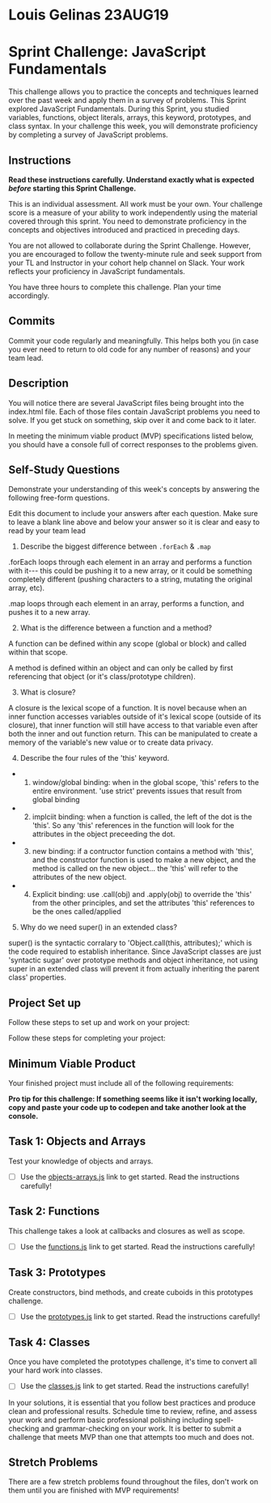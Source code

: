 # Louis Gelinas 23AUG19
# Sprint Challenge: JavaScript Fundamentals

This challenge allows you to practice the concepts and techniques learned over the past week and apply them in a survey of problems. This Sprint explored JavaScript Fundamentals. During this Sprint, you studied variables, functions, object literals, arrays, this keyword, prototypes, and class syntax. In your challenge this week, you will demonstrate proficiency by completing a survey of JavaScript problems.

## Instructions

**Read these instructions carefully. Understand exactly what is expected _before_ starting this Sprint Challenge.**

This is an individual assessment. All work must be your own. Your challenge score is a measure of your ability to work independently using the material covered through this sprint. You need to demonstrate proficiency in the concepts and objectives introduced and practiced in preceding days.

You are not allowed to collaborate during the Sprint Challenge. However, you are encouraged to follow the twenty-minute rule and seek support from your TL and Instructor in your cohort help channel on Slack. Your work reflects your proficiency in JavaScript fundamentals.

You have three hours to complete this challenge. Plan your time accordingly.

## Commits

Commit your code regularly and meaningfully. This helps both you (in case you ever need to return to old code for any number of reasons) and your team lead.

## Description

You will notice there are several JavaScript files being brought into the index.html file.  Each of those files contain JavaScript problems you need to solve.  If you get stuck on something, skip over it and come back to it later.

In meeting the minimum viable product (MVP) specifications listed below, you should have a console full of correct responses to the problems given.

## Self-Study Questions

Demonstrate your understanding of this week's concepts by answering the following free-form questions.

Edit this document to include your answers after each question. Make sure to leave a blank line above and below your answer so it is clear and easy to read by your team lead

1. Describe the biggest difference between `.forEach` & `.map`

.forEach loops through each element in an array and performs a function with it--- this could be pushing it to a new array, or it could be something completely different (pushing characters to a string, mutating the original array, etc).

.map loops through each element in an array, performs a function, and pushes it to a new array.

2. What is the difference between a function and a method?

A function can be defined within any scope (global or block) and called within that scope.

A method is defined within an object and can only be called by first referencing that object (or it's class/prototype children).

3. What is closure?

A closure is the lexical scope of a function. It is novel because when an inner function accesses variables outside of it's lexical scope (outside of its closure), that inner function will still have access to that variable even after both the inner and out function return. This can be manipulated to create a memory of the variable's new value or to create data privacy.

4. Describe the four rules of the 'this' keyword.


* 1. window/global binding: when in the global scope, 'this' refers to the entire environment. 'use strict' prevents issues that result from global binding
* 2. implciit binding: when a function is called, the left of the dot is the 'this'. So any 'this' references in the function will look for the attributes in the object preceeding the dot.
* 3. new binding: if a contructor function contains a method with 'this', and the constructor function is used to make a new object, and the method is called on the new object... the 'this' will refer to the attributes of the new object.
* 4. Explicit binding: use .call(obj) and .apply(obj) to override the 'this' from the other principles, and set the attributes 'this' references to be the ones called/applied

5. Why do we need super() in an extended class?

super() is the syntactic corralary to 'Object.call(this, attributes);' which is the code required to establish inheritance. Since JavaScript classes are just 'syntactic sugar' over prototype methods and object inheritance, not using super in an extended class will prevent it from actually inheriting the parent class' properties.

## Project Set up

Follow these steps to set up and work on your project:

Follow these steps for completing your project:

## Minimum Viable Product

Your finished project must include all of the following requirements:

**Pro tip for this challenge: If something seems like it isn't working locally, copy and paste your code up to codepen and take another look at the console.**

## Task 1: Objects and Arrays
Test your knowledge of objects and arrays. 
* [ ] Use the [objects-arrays.js](challenges/objects-arrays.js) link to get started.  Read the instructions carefully!

## Task 2: Functions
This challenge takes a look at callbacks and closures as well as scope. 
* [ ] Use the [functions.js](challenges/functions.js) link to get started. Read the instructions carefully!

## Task 3: Prototypes
Create constructors, bind methods, and create cuboids in this prototypes challenge.
* [ ] Use the [prototypes.js](challenges/prototypes.js) link to get started. Read the instructions carefully!

## Task 4: Classes
Once you have completed the prototypes challenge, it's time to convert all your hard work into classes.
* [ ] Use the [classes.js](challenges/classes.js) link to get started. Read the instructions carefully!

In your solutions, it is essential that you follow best practices and produce clean and professional results. Schedule time to review, refine, and assess your work and perform basic professional polishing including spell-checking and grammar-checking on your work. It is better to submit a challenge that meets MVP than one that attempts too much and does not.

## Stretch Problems

There are a few stretch problems found throughout the files, don't work on them until you are finished with MVP requirements!
